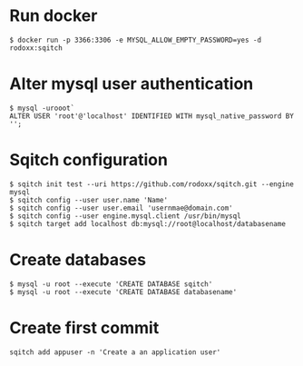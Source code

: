 # Run docker 
```
$ docker run -p 3366:3306 -e MYSQL_ALLOW_EMPTY_PASSWORD=yes -d rodoxx:sqitch
```

# Alter mysql user authentication

```
$ mysql -urooot`
ALTER USER 'root'@'localhost' IDENTIFIED WITH mysql_native_password BY '';
```

# Sqitch configuration

```
$ sqitch init test --uri https://github.com/rodoxx/sqitch.git --engine mysql
$ sqitch config --user user.name 'Name'
$ sqitch config --user user.email 'usernmae@domain.com'
$ sqitch config --user engine.mysql.client /usr/bin/mysql
$ sqitch target add localhost db:mysql://root@localhost/databasename
```

# Create databases

```
$ mysql -u root --execute 'CREATE DATABASE sqitch'
$ mysql -u root --execute 'CREATE DATABASE databasename'
```

# Create first commit 

```
sqitch add appuser -n 'Create a an application user'
```


